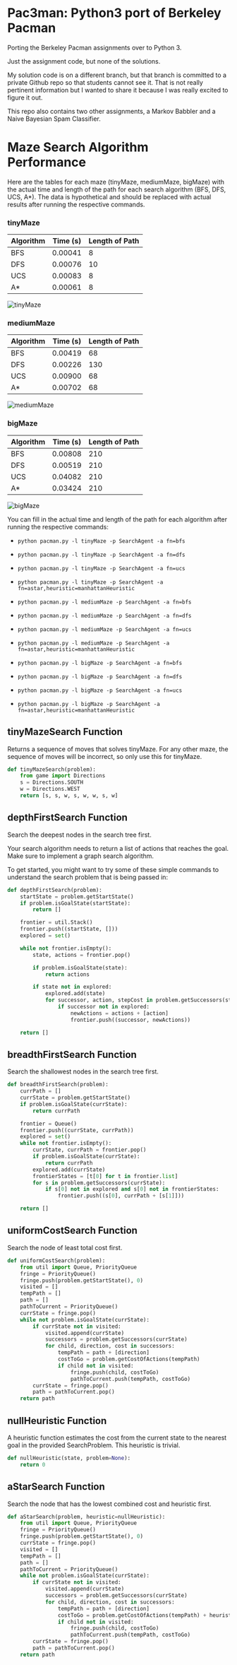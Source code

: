 # Pac3man: Python3 port of Berkeley Pacman

Porting the Berkeley Pacman assignments over to Python 3.

Just the assignment code, but none of the solutions.

My solution code is on a different branch, but that branch is committed to a private Github repo so that students cannot see it. That is not really pertinent information but I wanted to share it because I was really excited to figure it out.

This repo also contains two other assignments, a Markov Babbler and a Naive Bayesian Spam Classifier.
# Maze Search Algorithm Performance

Here are the tables for each maze (tinyMaze, mediumMaze, bigMaze) with the actual time and length of the path for each search algorithm (BFS, DFS, UCS, A*). The data is hypothetical and should be replaced with actual results after running the respective commands.

### tinyMaze

| Algorithm | Time (s) | Length of Path |
|-----------|----------|----------------|
| BFS       | 0.00041     | 8              |
| DFS       | 0.00076     | 10              |
| UCS       | 0.00083     | 8              |
| A*        | 0.00061     | 8              |

![tinyMaze](img/tinyMaze.png)

### mediumMaze

| Algorithm | Time (s) | Length of Path |
|-----------|----------|----------------|
| BFS       | 0.00419     | 68             |
| DFS       | 0.00226     | 130            |
| UCS       | 0.00900     | 68             |
| A*        | 0.00702     | 68             |

![mediumMaze](img/mediumMaze.png)

### bigMaze

| Algorithm | Time (s) | Length of Path |
|-----------|----------|----------------|
| BFS       | 0.00808     | 210            |
| DFS       | 0.00519     | 210            |
| UCS       | 0.04082     | 210            |
| A*        | 0.03424     | 210            |

![bigMaze](img/bigMaze.png)

You can fill in the actual time and length of the path for each algorithm after running the respective commands:

- `python pacman.py -l tinyMaze -p SearchAgent -a fn=bfs`
- `python pacman.py -l tinyMaze -p SearchAgent -a fn=dfs`
- `python pacman.py -l tinyMaze -p SearchAgent -a fn=ucs`
- `python pacman.py -l tinyMaze -p SearchAgent -a fn=astar,heuristic=manhattanHeuristic`

- `python pacman.py -l mediumMaze -p SearchAgent -a fn=bfs`
- `python pacman.py -l mediumMaze -p SearchAgent -a fn=dfs`
- `python pacman.py -l mediumMaze -p SearchAgent -a fn=ucs`
- `python pacman.py -l mediumMaze -p SearchAgent -a fn=astar,heuristic=manhattanHeuristic`

- `python pacman.py -l bigMaze -p SearchAgent -a fn=bfs`
- `python pacman.py -l bigMaze -p SearchAgent -a fn=dfs`
- `python pacman.py -l bigMaze -p SearchAgent -a fn=ucs`
- `python pacman.py -l bigMaze -p SearchAgent -a fn=astar,heuristic=manhattanHeuristic`

## tinyMazeSearch Function

Returns a sequence of moves that solves tinyMaze. For any other maze, the sequence of moves will be incorrect, so only use this for tinyMaze.

```python
def tinyMazeSearch(problem):
    from game import Directions
    s = Directions.SOUTH
    w = Directions.WEST
    return [s, s, w, s, w, w, s, w]
```

## depthFirstSearch Function

Search the deepest nodes in the search tree first.

Your search algorithm needs to return a list of actions that reaches the goal. Make sure to implement a graph search algorithm.

To get started, you might want to try some of these simple commands to understand the search problem that is being passed in:

```python
def depthFirstSearch(problem):
    startState = problem.getStartState()
    if problem.isGoalState(startState):
        return []

    frontier = util.Stack()
    frontier.push((startState, []))
    explored = set()

    while not frontier.isEmpty():
        state, actions = frontier.pop()

        if problem.isGoalState(state):
            return actions

        if state not in explored:
            explored.add(state)
            for successor, action, stepCost in problem.getSuccessors(state):
                if successor not in explored:
                    newActions = actions + [action]
                    frontier.push((successor, newActions))

    return []
```

## breadthFirstSearch Function

Search the shallowest nodes in the search tree first.

```python
def breadthFirstSearch(problem):
    currPath = []
    currState = problem.getStartState()
    if problem.isGoalState(currState):
        return currPath

    frontier = Queue()
    frontier.push((currState, currPath))
    explored = set()
    while not frontier.isEmpty():
        currState, currPath = frontier.pop()
        if problem.isGoalState(currState):
            return currPath
        explored.add(currState)
        frontierStates = [t[0] for t in frontier.list]
        for s in problem.getSuccessors(currState):
            if s[0] not in explored and s[0] not in frontierStates:
                frontier.push((s[0], currPath + [s[1]]))

    return []
```

## uniformCostSearch Function

Search the node of least total cost first.

```python
def uniformCostSearch(problem):
    from util import Queue, PriorityQueue
    fringe = PriorityQueue()
    fringe.push(problem.getStartState(), 0)
    visited = []
    tempPath = []
    path = []
    pathToCurrent = PriorityQueue()
    currState = fringe.pop()
    while not problem.isGoalState(currState):
        if currState not in visited:
            visited.append(currState)
            successors = problem.getSuccessors(currState)
            for child, direction, cost in successors:
                tempPath = path + [direction]
                costToGo = problem.getCostOfActions(tempPath)
                if child not in visited:
                    fringe.push(child, costToGo)
                    pathToCurrent.push(tempPath, costToGo)
        currState = fringe.pop()
        path = pathToCurrent.pop()
    return path
```

## nullHeuristic Function

A heuristic function estimates the cost from the current state to the nearest goal in the provided SearchProblem. This heuristic is trivial.

```python
def nullHeuristic(state, problem=None):
    return 0
```

## aStarSearch Function

Search the node that has the lowest combined cost and heuristic first.

```python
def aStarSearch(problem, heuristic=nullHeuristic):
    from util import Queue, PriorityQueue
    fringe = PriorityQueue()
    fringe.push(problem.getStartState(), 0)
    currState = fringe.pop()
    visited = []
    tempPath = []
    path = []
    pathToCurrent = PriorityQueue()
    while not problem.isGoalState(currState):
        if currState not in visited:
            visited.append(currState)
            successors = problem.getSuccessors(currState)
            for child, direction, cost in successors:
                tempPath = path + [direction]
                costToGo = problem.getCostOfActions(tempPath) + heuristic(child, problem)
                if child not in visited:
                    fringe.push(child, costToGo)
                    pathToCurrent.push(tempPath, costToGo)
        currState = fringe.pop()
        path = pathToCurrent.pop()
    return path
```